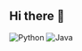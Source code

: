 ## Hi there 👋


![Python](https://img.shields.io/badge/Python-red?logo=Python&labelColor=white&color=blue)
![Java](https://img.shields.io/badge/Java-red?logo=CoffeeScript&labelColor=red&color=red)

